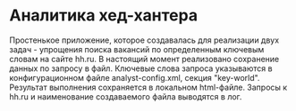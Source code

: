 # Аналитика хед-хантера
Простенькое приложение, которое создавалась для реализации двух задач - упрощения поиска вакансий по определенным ключевым словам на сайте hh.ru. 
В настоящий момент реализовано сохранение данных по запросу в файл. Ключевые слова запроса указываются в конфигурационном файле analyst-config.xml, секция "key-world". Результат выполнения сохраняется в локальном html-файле. Запросы к hh.ru и наименование создаваемого файла выводятся в лог.
